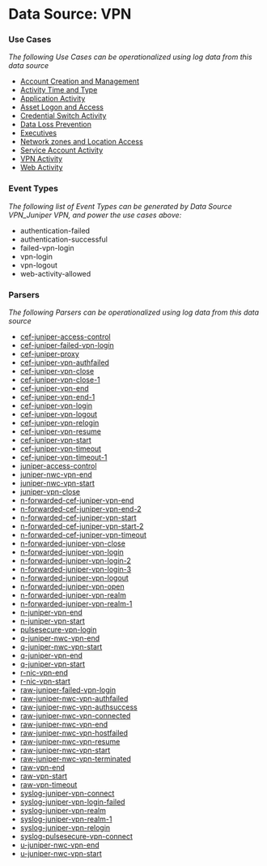 Data Source: VPN
================

### Use Cases

_The following Use Cases can be operationalized using log data from this data source_

* [Account Creation and Management](usecase_account_creation_and_management.md)
* [Activity Time  and Type](usecase_activity_time__and_type.md)
* [Application Activity](usecase_application_activity.md)
* [Asset Logon and Access](usecase_asset_logon_and_access.md)
* [Credential Switch Activity](usecase_credential_switch_activity.md)
* [Data Loss Prevention](usecase_data_loss_prevention.md)
* [Executives](usecase_executives.md)
* [Network zones and Location Access](usecase_network_zones_and_location_access.md)
* [Service Account Activity](usecase_service_account_activity.md)
* [VPN Activity](usecase_vpn_activity.md)
* [Web Activity](usecase_web_activity.md)


### Event Types

_The following list of Event Types can be generated by Data Source VPN_Juniper VPN, and power the use cases above:_

- authentication-failed
- authentication-successful
- failed-vpn-login
- vpn-login
- vpn-logout
- web-activity-allowed


### Parsers

_The following Parsers can be operationalized using log data from this data source_

* [cef-juniper-access-control](parserContent_cef-juniper-access-control.md)
* [cef-juniper-failed-vpn-login](parserContent_cef-juniper-failed-vpn-login.md)
* [cef-juniper-proxy](parserContent_cef-juniper-proxy.md)
* [cef-juniper-vpn-authfailed](parserContent_cef-juniper-vpn-authfailed.md)
* [cef-juniper-vpn-close](parserContent_cef-juniper-vpn-close.md)
* [cef-juniper-vpn-close-1](parserContent_cef-juniper-vpn-close-1.md)
* [cef-juniper-vpn-end](parserContent_cef-juniper-vpn-end.md)
* [cef-juniper-vpn-end-1](parserContent_cef-juniper-vpn-end-1.md)
* [cef-juniper-vpn-login](parserContent_cef-juniper-vpn-login.md)
* [cef-juniper-vpn-logout](parserContent_cef-juniper-vpn-logout.md)
* [cef-juniper-vpn-relogin](parserContent_cef-juniper-vpn-relogin.md)
* [cef-juniper-vpn-resume](parserContent_cef-juniper-vpn-resume.md)
* [cef-juniper-vpn-start](parserContent_cef-juniper-vpn-start.md)
* [cef-juniper-vpn-timeout](parserContent_cef-juniper-vpn-timeout.md)
* [cef-juniper-vpn-timeout-1](parserContent_cef-juniper-vpn-timeout-1.md)
* [juniper-access-control](parserContent_juniper-access-control.md)
* [juniper-nwc-vpn-end](parserContent_juniper-nwc-vpn-end.md)
* [juniper-nwc-vpn-start](parserContent_juniper-nwc-vpn-start.md)
* [juniper-vpn-close](parserContent_juniper-vpn-close.md)
* [n-forwarded-cef-juniper-vpn-end](parserContent_n-forwarded-cef-juniper-vpn-end.md)
* [n-forwarded-cef-juniper-vpn-end-2](parserContent_n-forwarded-cef-juniper-vpn-end-2.md)
* [n-forwarded-cef-juniper-vpn-start](parserContent_n-forwarded-cef-juniper-vpn-start.md)
* [n-forwarded-cef-juniper-vpn-start-2](parserContent_n-forwarded-cef-juniper-vpn-start-2.md)
* [n-forwarded-cef-juniper-vpn-timeout](parserContent_n-forwarded-cef-juniper-vpn-timeout.md)
* [n-forwarded-juniper-vpn-close](parserContent_n-forwarded-juniper-vpn-close.md)
* [n-forwarded-juniper-vpn-login](parserContent_n-forwarded-juniper-vpn-login.md)
* [n-forwarded-juniper-vpn-login-2](parserContent_n-forwarded-juniper-vpn-login-2.md)
* [n-forwarded-juniper-vpn-login-3](parserContent_n-forwarded-juniper-vpn-login-3.md)
* [n-forwarded-juniper-vpn-logout](parserContent_n-forwarded-juniper-vpn-logout.md)
* [n-forwarded-juniper-vpn-open](parserContent_n-forwarded-juniper-vpn-open.md)
* [n-forwarded-juniper-vpn-realm](parserContent_n-forwarded-juniper-vpn-realm.md)
* [n-forwarded-juniper-vpn-realm-1](parserContent_n-forwarded-juniper-vpn-realm-1.md)
* [n-juniper-vpn-end](parserContent_n-juniper-vpn-end.md)
* [n-juniper-vpn-start](parserContent_n-juniper-vpn-start.md)
* [pulsesecure-vpn-login](parserContent_pulsesecure-vpn-login.md)
* [q-juniper-nwc-vpn-end](parserContent_q-juniper-nwc-vpn-end.md)
* [q-juniper-nwc-vpn-start](parserContent_q-juniper-nwc-vpn-start.md)
* [q-juniper-vpn-end](parserContent_q-juniper-vpn-end.md)
* [q-juniper-vpn-start](parserContent_q-juniper-vpn-start.md)
* [r-nic-vpn-end](parserContent_r-nic-vpn-end.md)
* [r-nic-vpn-start](parserContent_r-nic-vpn-start.md)
* [raw-juniper-failed-vpn-login](parserContent_raw-juniper-failed-vpn-login.md)
* [raw-juniper-nwc-vpn-authfailed](parserContent_raw-juniper-nwc-vpn-authfailed.md)
* [raw-juniper-nwc-vpn-authsuccess](parserContent_raw-juniper-nwc-vpn-authsuccess.md)
* [raw-juniper-nwc-vpn-connected](parserContent_raw-juniper-nwc-vpn-connected.md)
* [raw-juniper-nwc-vpn-end](parserContent_raw-juniper-nwc-vpn-end.md)
* [raw-juniper-nwc-vpn-hostfailed](parserContent_raw-juniper-nwc-vpn-hostfailed.md)
* [raw-juniper-nwc-vpn-resume](parserContent_raw-juniper-nwc-vpn-resume.md)
* [raw-juniper-nwc-vpn-start](parserContent_raw-juniper-nwc-vpn-start.md)
* [raw-juniper-nwc-vpn-terminated](parserContent_raw-juniper-nwc-vpn-terminated.md)
* [raw-vpn-end](parserContent_raw-vpn-end.md)
* [raw-vpn-start](parserContent_raw-vpn-start.md)
* [raw-vpn-timeout](parserContent_raw-vpn-timeout.md)
* [syslog-juniper-vpn-connect](parserContent_syslog-juniper-vpn-connect.md)
* [syslog-juniper-vpn-login-failed](parserContent_syslog-juniper-vpn-login-failed.md)
* [syslog-juniper-vpn-realm](parserContent_syslog-juniper-vpn-realm.md)
* [syslog-juniper-vpn-realm-1](parserContent_syslog-juniper-vpn-realm-1.md)
* [syslog-juniper-vpn-relogin](parserContent_syslog-juniper-vpn-relogin.md)
* [syslog-pulsesecure-vpn-connect](parserContent_syslog-pulsesecure-vpn-connect.md)
* [u-juniper-nwc-vpn-end](parserContent_u-juniper-nwc-vpn-end.md)
* [u-juniper-nwc-vpn-start](parserContent_u-juniper-nwc-vpn-start.md)
